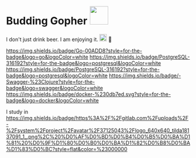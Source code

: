 #  Budding Gopher <img src="https://user-images.githubusercontent.com/25181517/192149581-88194d20-1a37-4be8-8801-5dc0017ffbbe.png" width="50" />

I don't just drink beer. I am enjoying it. <img src="https://user-images.githubusercontent.com/25181517/192149581-88194d20-1a37-4be8-8801-5dc0017ffbbe.png" width="20" /> 🍻

https://img.shields.io/badge/Go-00ADD8?style=for-the-badge&logo=go&logoColor=white https://img.shields.io/badge/PostgreSQL-316192?style=for-the-badge&logo=postgresql&logoColor=white https://img.shields.io/badge/PostgreSQL-316192?style=for-the-badge&logo=postgresql&logoColor=white https://img.shields.io/badge/-Swagger-%23Clojure?style=for-the-badge&logo=swagger&logoColor=white https://img.shields.io/badge/docker-%230db7ed.svg?style=for-the-badge&logo=docker&logoColor=white

I study in https://img.shields.io/badge/https%3A%2F%2Fgitlab.com%2Fuploads%2F-%2Fsystem%2Fproject%2Favatar%2F37125043%2Flogo_640x640_tilda18137091_1_.png%2C%20%D0%AF%D0%BD%D0%B4%D0%B5%D0%BA%D1%81%20%D0%9F%D1%80%D0%B0%D0%BA%D1%82%D0%B8%D0%BA%D1%83%D0%BC?style=flat&color=%23000000
